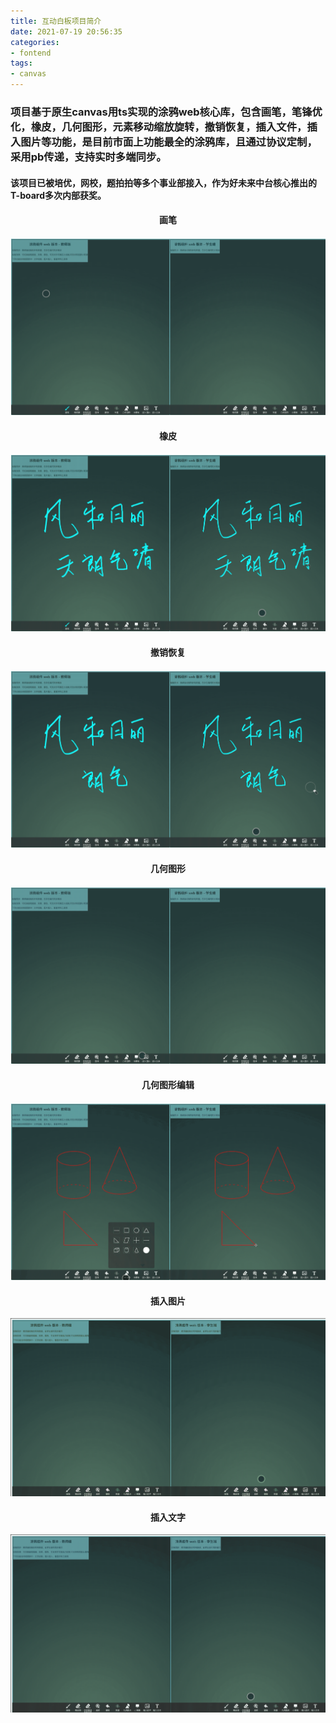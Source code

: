 ```yaml
---
title: 互动白板项目简介
date: 2021-07-19 20:56:35
categories:
- fontend
tags:
- canvas
---
```


<h3>项目基于原生canvas用ts实现的涂鸦web核心库，包含画笔，笔锋优化，橡皮，几何图形，元素移动缩放旋转，撤销恢复，插入文件，插入图片等功能，是目前市面上功能最全的涂鸦库，且通过协议定制，采用pb传递，支持实时多端同步。</h3>

<h4>该项目已被培优，网校，题拍拍等多个事业部接入，作为好未来中台核心推出的T-board多次内部获奖。</h4>

<h4><center>画笔</center></h4>

![](https://raw.githubusercontent.com/ysatiche/imageHome/main/white-board_pen.gif)

<h4><center>橡皮</center></h4>

![](https://raw.githubusercontent.com/ysatiche/imageHome/main/white-board_eraser.gif)

<h4><center>撤销恢复</center></h4>

![](https://raw.githubusercontent.com/ysatiche/imageHome/main/white_board_revoke.gif)

<h4><center>几何图形</center></h4>

![](https://raw.githubusercontent.com/ysatiche/imageHome/main/white_board_shape.gif)

<h4><center>几何图形编辑</center></h4>

![](https://raw.githubusercontent.com/ysatiche/imageHome/main/white_board_shape_edit.gif)

<h4><center>插入图片</center></h4>

![](https://raw.githubusercontent.com/ysatiche/imageHome/main/white_board_image.gif)

<h4><center>插入文字</center></h4>

![](https://raw.githubusercontent.com/ysatiche/imageHome/main/white_board_text.gif)

